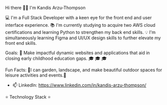 Hi there 👋🏾
I'm Kandis Arzu-Thompson

💻 I'm a Full Stack Developer with a keen eye for the front end and user interface experience. 
📚 I'm currently studying to acquire two AWS cloud certifications and learning Python to strengthen my back end skills.
💡 I'm simultaneously learning Figma and UI/UX design skills to further elevate my front end skills.

Goals: 📝 Make impactful dynamic websites and applications that aid in closing early childhood education gaps. 🎓 🎓 🎓  

Fun Facts: 🌹I can garden, landscape, and make beautiful outdoor spaces for leisure activities and events.🌹

- 📫 LinkedIn: https://www.linkedin.com/in/kandis-arzu-thompson/

⭐ Technology Stack ⭐
